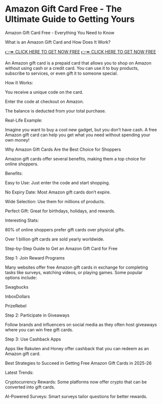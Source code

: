 # Amazon Gift Card Free - The Ultimate Guide to Getting Yours
Amazon Gift Card Free - Everything You Need to Know

What is an Amazon Gift Card and How Does It Work?

[👉⏩ CLICK HERE TO GET NOW FREE](https://ecomadboosters.xyz/free%20amazon%20gift%20card/)
[👉⏩ CLICK HERE TO GET NOW FREE](https://ecomadboosters.xyz/free%20amazon%20gift%20card/)

An Amazon gift card is a prepaid card that allows you to shop on Amazon without using cash or a credit card. You can use it to buy products, subscribe to services, or even gift it to someone special.

How It Works:

You receive a unique code on the card.

Enter the code at checkout on Amazon.

The balance is deducted from your total purchase.

Real-Life Example:

Imagine you want to buy a cool new gadget, but you don’t have cash. A free Amazon gift card can help you get what you need without spending your own money!

Why Amazon Gift Cards Are the Best Choice for Shoppers

Amazon gift cards offer several benefits, making them a top choice for online shoppers.

Benefits:

Easy to Use: Just enter the code and start shopping.

No Expiry Date: Most Amazon gift cards don’t expire.

Wide Selection: Use them for millions of products.

Perfect Gift: Great for birthdays, holidays, and rewards.

Interesting Stats:

80% of online shoppers prefer gift cards over physical gifts.

Over 1 billion gift cards are sold yearly worldwide.

Step-by-Step Guide to Get an Amazon Gift Card for Free

Step 1: Join Reward Programs

Many websites offer free Amazon gift cards in exchange for completing tasks like surveys, watching videos, or playing games. Some popular options include:

Swagbucks

InboxDollars

PrizeRebel

Step 2: Participate in Giveaways

Follow brands and influencers on social media as they often host giveaways where you can win free gift cards.

Step 3: Use Cashback Apps

Apps like Rakuten and Honey offer cashback that you can redeem as an Amazon gift card.

Best Strategies to Succeed in Getting Free Amazon Gift Cards in 2025-26

Latest Trends:

Cryptocurrency Rewards: Some platforms now offer crypto that can be converted into gift cards.

AI-Powered Surveys: Smart surveys tailor questions for better rewards.
